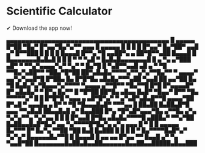 # Scientific Calculator

✔ Download the app now!

▄▄▄▄▄▄▄▄▄▄▄▄▄▄▄▄▄▄▄▄▄▄▄▄▄▄▄▄▄▄▄▄▄▄▄▄▄▄▄▄▄▄▄
█ ▄▄▄▄▄ █▀██ ▀█▄▀ █▀▄▄▀█▄▀▄▀▀ ▄▄▄ █ ▄▄▄▄▄ █
█ █   █ █▀▄▄▀ █▄▀██▀ ▄▄█ ▄▀  █▀▀███ █   █ █
█ █▄▄▄█ █▀▀▄ ▀█ ▄▄██▀▄  ▄ ██▀█▀▀▄██ █▄▄▄█ █
█▄▄▄▄▄▄▄█▄█▄█ █ █ █ ▀ ▀ ▀▄█ ▀ █▄█▄█▄▄▄▄▄▄▄█
█ ▄   ▀▄ ▄▀███ ▄█▀ ▀ ▀▀▄▀▄▄▄▄▀▄▀ ▀▄▀ ▀ █▄▀█
█ ▀▄█▀▀▄▄█  ▄█ ▄ ▀ ▀█  ▀▀█▄▀▄██▀▀ ▀██▄▀█▀██
██▀▄█▄█▄▀▀▀▀▄▀▀▄▀▄▀▀█▄▀▀ ▀ ▄▄▄▄▀ ▄▄▀▄▀▄▄█▀█
█▀██▄ █▄  █▀█▀█▄ ▄█▄█▄▀▀▀▄██ ▀▄▄█  ██ ▄▄▀██
█▄ ▀█ █▄█▄▀▄▀█▄▄▄▀▄▀▀▀▀ ▀▄▄▄▄ ▄▀▀█▀▀ ▀█▄▀▀█
█▀█  █▀▄▄▄▄█▀ █▀ ▄█▄█▄▀ ▀ █▀▄ █▄▀▀ █  ▀█▀██
██▀█▄  ▄█▄▄ █▄█▀ ▀█▄▄▀ █▀▀ ▀█▄ ▀▀▀▀▀▄▀  █ █
█▀█▀█ ▀▄▄▄ ▄ ▄█▀█▀▄▀ ▀ ▄▀▄█▀▄█▄█▀▀█ ▄▄▄▄▀██
█▀▄█ ▀ ▄▄▄█▄ ▄  █▀ ▀ ▀█ ▀█▄▄▄█▄█▀  ▀▀▀▄▄  █
██▄██ █▄██▄█▀█ ▄▄▄ ▀▀▄█▄█ ██▄▄█▄█ ▄▀ █▄▄███
█▀▄ ▀█▀▄█▀▄▄▄▀█▄ ▄▀▀█▄ ▄▀▄ ▀▄▀▄▀▀▄ ▀▄▀▄▄  █
█ █ █▀▄▄█   █▀█▄ ▄█▄█▄▀▀▀▀█  ▄███▄▀  ▀▀▄▀██
█▄██▄▄█▄█▀█▄▀ ▄▄ ▀▄▀▀▀▀█▀█▄▀▄ ▄▀▄ ▄▄▄ █ ▀ █
█ ▄▄▄▄▄ █▄▀▀▀ █▀  █▄▀▄ ▀▀██  ▀██  █▄█ █▄███
█ █   █ █ ▀ █▄▀▀▀▀█▄█▀▄▀ ▀▄▀▄▀  █▄▄▄▄▄█▄▀▀█
█ █▄▄▄█ █ ▄▄ ▄▄ █▀▄▄ ▀▀ █▄▄█  ▄▀ ▀▄ ▀▄▄█▀██
█▄▄▄▄▄▄▄█▄██▄█▄▄██▄▄▄▄▄▄█▄▄██▄▄█████▄█▄▄███
